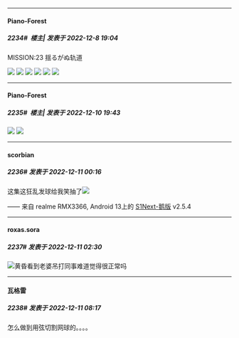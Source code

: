 

*****

####  Piano-Forest  
##### 2234#         楼主| 发表于 2022-12-8 19:04

MISSION:23 揺るがぬ轨道

<img src="https://p.sda1.dev/8/9d8fb026ed05e636d7f0d44bda077991/episode23_1.jpg" referrerpolicy="no-referrer">
<img src="https://p.sda1.dev/8/f7f1e7feaa78c6707f6907c451b15c04/episode23_2.jpg" referrerpolicy="no-referrer">
<img src="https://p.sda1.dev/8/dfdd7dadb146202b3fcb19b21fa57a24/episode23_3.jpg" referrerpolicy="no-referrer">
<img src="https://p.sda1.dev/8/51617c701a3ec29d4547be6327f28bcb/episode23_4.jpg" referrerpolicy="no-referrer">
<img src="https://p.sda1.dev/8/fa9a369334f67694a31f99345e6e85ee/episode23_5.jpg" referrerpolicy="no-referrer">
<img src="https://p.sda1.dev/8/5610cb98cdacab7bf27fb81892cbb14f/episode23_6.jpg" referrerpolicy="no-referrer">



*****

####  Piano-Forest  
##### 2235#         楼主| 发表于 2022-12-10 19:43

<img src="https://p.sda1.dev/8/9cf9ba61c24dcf6b533ff4befedddee7/20221210_180352.jpg" referrerpolicy="no-referrer">
<img src="https://p.sda1.dev/8/8714a86af1267c85f43a0df3d93f6035/20221210_180344.jpg" referrerpolicy="no-referrer">



*****

####  scorbian  
##### 2236#       发表于 2022-12-11 00:16

这集这狂乱发球给我笑抽了<img src="https://static.saraba1st.com/image/smiley/face2017/066.png" referrerpolicy="no-referrer">

—— 来自 realme RMX3366, Android 13上的 [S1Next-鹅版](https://github.com/ykrank/S1-Next/releases) v2.5.4



*****

####  roxas.sora  
##### 2237#       发表于 2022-12-11 02:30

<img src="https://static.saraba1st.com/image/smiley/face2017/068.png" referrerpolicy="no-referrer">黄昏看到老婆吊打同事难道觉得很正常吗



*****

####  瓦格雷  
##### 2238#       发表于 2022-12-11 08:17

怎么做到用弦切割网球的。。。。

